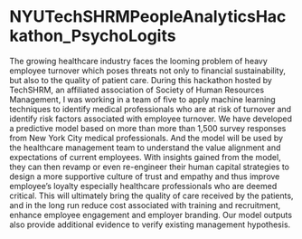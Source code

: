# NYUTechSHRMPeopleAnalyticsHackathon_PsychoLogits
The growing healthcare industry faces the looming problem of heavy employee turnover which poses threats not only to financial sustainability, but also to the quality of patient care.   During this hackathon hosted by TechSHRM, an affiliated association of Society of Human Resources Management, I was working in a team of five to apply machine learning techniques to identify medical professionals who are at risk of turnover and identify risk factors associated with employee turnover.   We have developed a predictive model based on more than more than 1,500 survey responses from New York City medical professionals. And the model will be used by the healthcare management team to understand the value alignment and expectations of current employees. With insights gained from the model, they can then revamp or even re-engineer their human capital strategies to design a more supportive culture of trust and empathy and thus improve employee’s loyalty especially healthcare professionals who are deemed critical. This will ultimately bring the quality of care received by the patients, and in the long run reduce cost associated with training and recruitment, enhance employee engagement and employer branding.  Our model outputs also provide additional evidence to verify existing management hypothesis.
